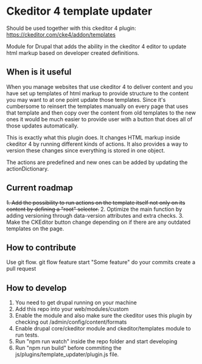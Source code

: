# Ckeditor 4 template updater

Should be used together with this ckeditor 4 plugin: https://ckeditor.com/cke4/addon/templates

Module for Drupal that adds the ability in the ckeditor 4 editor
to update html markup based on developer created definitions.

## When is it useful

When you manage websites that use ckeditor 4 to deliver content and you have set up templates of html
markup to provide structure to the content you may want to at one point update those templates.
Since it's cumbersome to reinsert the templates manually on every page that uses that template
and then copy over the content from old templates to the new ones it would be much easier to provide
user with a button that does all of those updates automatically.

This is exactly what this plugin does. It changes HTML markup inside ckeditor 4 by running different
kinds of actions. It also provides a way to version these changes since everything is stored in one object.

The actions are predefined and new ones can be added by updating the actionDictionary.

## Current roadmap
~~1. Add the possibility to run actions on the template itself not only on its content by defining a "root" selector.~~
2. Optimize the main function by adding versioning through data-version attributes and extra checks.
3. Make the CKEditor button change depending on if there are any outdated templates on the page.

## How to contribute
Use git flow.
git flow feature start "Some feature"
do your commits
create a pull request

## How to develop
1. You need to get drupal running on your machine
2. Add this repo into your web/modules/custom
3. Enable the module and also make sure the ckeditor uses this plugin by checking out /admin/config/content/formats
4. Enable drupal core/ckeditor module and ckeditor/templates module to run tests.
5. Run "npm run watch" inside the repo folder and start developing
6. Run "npm run build" before commiting the js/plugins/template_updater/plugin.js file.

